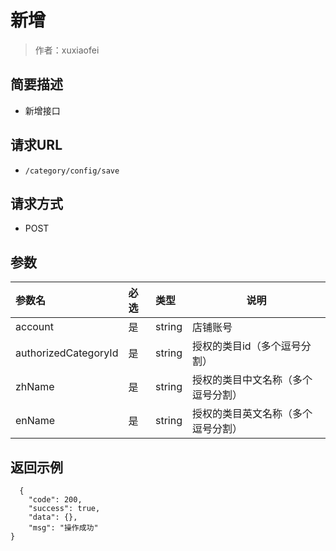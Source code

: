 # 新增

> 作者：xuxiaofei

## 简要描述

- 新增接口

## 请求URL
- ` /category/config/save `
  
## 请求方式
- POST 

## 参数

|参数名|必选|类型|说明|
|:----    |:---|:----- |-----   |
|account |是  |string |店铺账号   |
|authorizedCategoryId |是  |string | 授权的类目id（多个逗号分割）    |
|zhName     |是  |string | 授权的类目中文名称（多个逗号分割）    |
|enName     |是  |string | 授权的类目英文名称（多个逗号分割）    |

## 返回示例 

``` 
  {
    "code": 200,
    "success": true,
    "data": {},
    "msg": "操作成功"
}
```